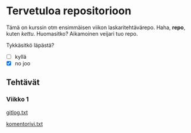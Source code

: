 # Tervetuloa repositorioon

Tämä on kurssin otm ensimmäisen viikon laskaritehtävärepo. Haha, **repo**, kuten *kettu*. Huomasitko? Aikamoinen veijari tuo repo.

Tykkäsitkö läpästä?

- [ ] kyllä
- [x] no joo

## Tehtävät

### Viikko 1

[gitlog.txt](https://github.com/perander/otm-project/blob/master/laskarit/viikko1/gitlog.txt)

[komentorivi.txt](https://github.com/perander/otm-project/blob/master/laskarit/viikko1/komentorivi.txt)


